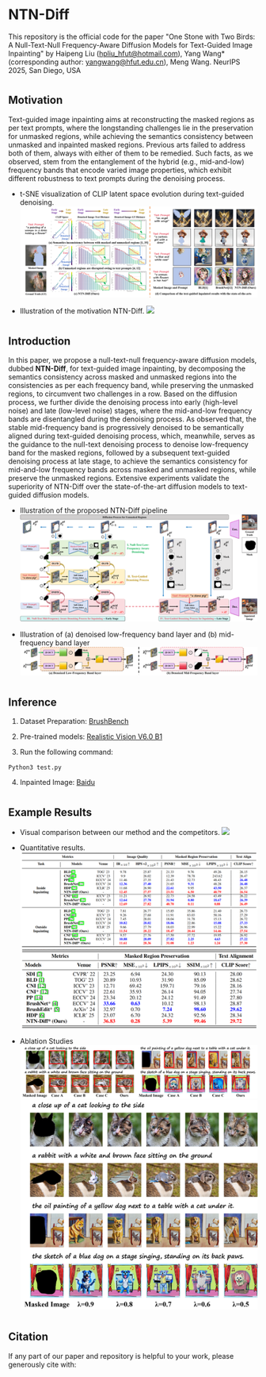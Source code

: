 # NTN-Diff

This repository is the official code for the paper "One Stone with Two Birds: A Null-Text-Null Frequency-Aware Diffusion Models for Text-Guided Image Inpainting" by Haipeng Liu (hpliu_hfut@hotmail.com), Yang Wang* (corresponding author: yangwang@hfut.edu.cn), Meng Wang. NeurIPS 2025, San Diego, USA

#
## Motivation

Text-guided image inpainting aims at reconstructing the masked regions as per text prompts, where the longstanding challenges lie in the preservation for unmasked regions, while achieving the semantics consistency between unmasked and inpainted masked regions. Previous arts failed to address both of them, always with either of them to be remedied. Such facts, as we observed, stem from the entanglement of the hybrid (e.g., mid-and-low) frequency bands that encode varied image properties, which exhibit different robustness to text prompts during the denoising process.

- t-SNE visualization of CLIP latent space evolution during text-guided denoising.
![](image/image0.png)

- Illustration of the motivation NTN-Diff.
![](image/image0s.png)

#
## Introduction

In this paper, we propose a null-text-null frequency-aware diffusion models, dubbed **NTN-Diff**, for text-guided image inpainting, by decomposing the semantics consistency across masked and unmasked regions into the consistencies as per each frequency band, while preserving the unmasked regions, to circumvent two challenges in a row. Based on the diffusion process, we further divide the denoising process into early (high-level noise) and late (low-level noise) stages, where the mid-and-low frequency bands are disentangled during the denoising process. As observed that, the stable mid-frequency band is progressively denoised to be semantically aligned during text-guided denoising process, which, meanwhile, serves as the guidance to the null-text denoising process to denoise low-frequency band for the masked regions, followed by a subsequent text-guided denoising process at late stage, to achieve the semantics consistency for mid-and-low frequency bands across masked and unmasked regions, while preserve the unmasked regions. Extensive experiments validate the superiority of NTN-Diff over the state-of-the-art diffusion models to text-guided diffusion models. 

- Illustration of the proposed NTN-Diff pipeline
![](image/image1.png)

- Illustration of (a) denoised low-frequency band layer and (b) mid-frequency band layer
![](image/image1s.png)

#
## Inference
1. Dataset Preparation:
[BrushBench](https://github.com/TencentARC/BrushNet)
   
2. Pre-trained models:
[Realistic Vision V6.0 B1](https://civitai.com/models/4201?modelVersionId=501240)
  
3. Run the following command:
```
Python3 test.py
```

4. Inpainted Image: 
[Baidu](https://pan.baidu.com/s/1VG7yR5JD_gbA29rWHzxh9A?pwd=yyve)


#
## Example Results

- Visual comparison between our method and the competitors.
![](image/image2.png)


- Quantitative results.
![](image/image3.png)
![](image/image4.png)

- Ablation Studies
![](image/image5.png)
![](image/image6.png)

#
## Citation

If any part of our paper and repository is helpful to your work, please generously cite with:

```

```
